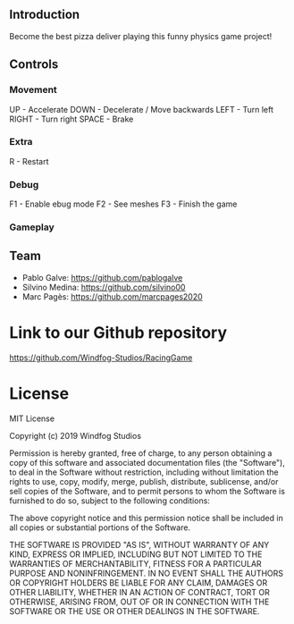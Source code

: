 ## Introduction
Become the best pizza deliver playing this funny physics game project!

## Controls
### Movement
UP - Accelerate
DOWN - Decelerate / Move backwards 
LEFT - Turn left
RIGHT - Turn right
SPACE - Brake

### Extra
R - Restart 

### Debug
F1 - Enable ebug mode
F2 - See meshes
F3 - Finish the game
 
### Gameplay


## Team
* Pablo Galve: https://github.com/pablogalve
* Silvino Medina: https://github.com/silvino00
* Marc Pagès: https://github.com/marcpages2020

# Link to our Github repository
https://github.com/Windfog-Studios/RacingGame

# License
MIT License

Copyright (c) 2019 Windfog Studios

Permission is hereby granted, free of charge, to any person obtaining a copy
of this software and associated documentation files (the "Software"), to deal
in the Software without restriction, including without limitation the rights
to use, copy, modify, merge, publish, distribute, sublicense, and/or sell
copies of the Software, and to permit persons to whom the Software is
furnished to do so, subject to the following conditions:

The above copyright notice and this permission notice shall be included in all
copies or substantial portions of the Software.

THE SOFTWARE IS PROVIDED "AS IS", WITHOUT WARRANTY OF ANY KIND, EXPRESS OR
IMPLIED, INCLUDING BUT NOT LIMITED TO THE WARRANTIES OF MERCHANTABILITY,
FITNESS FOR A PARTICULAR PURPOSE AND NONINFRINGEMENT. IN NO EVENT SHALL THE
AUTHORS OR COPYRIGHT HOLDERS BE LIABLE FOR ANY CLAIM, DAMAGES OR OTHER
LIABILITY, WHETHER IN AN ACTION OF CONTRACT, TORT OR OTHERWISE, ARISING FROM,
OUT OF OR IN CONNECTION WITH THE SOFTWARE OR THE USE OR OTHER DEALINGS IN THE
SOFTWARE.
